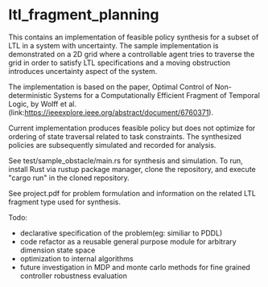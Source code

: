 # ltl_fragment_planning

This contains an implementation of feasible policy synthesis for a subset of LTL in a system with uncertainty. The sample implementation is demonstrated on a 2D grid where a controllable agent tries to traverse the grid in order to satisfy LTL specifications and a moving obstruction introduces uncertainty aspect of the system.

The implementation is based on the paper, Optimal Control of Non-deterministic Systems for a Computationally Efficient Fragment of Temporal Logic, by Wolff et al.(link:https://ieeexplore.ieee.org/abstract/document/6760371).

Current implementation produces feasible policy but does not optimize for ordering of state traversal related to task constraints. The synthesized policies are subsequently simulated and recorded for analysis.

See test/sample_obstacle/main.rs for synthesis and simulation. To run, install Rust via rustup package manager, clone the repository, and execute "cargo run" in the cloned repository.

See project.pdf for problem formulation and information on the related LTL fragment type used for synthesis.

Todo:
- declarative specification of the problem(eg: similiar to PDDL)
- code refactor as a reusable general purpose module for arbitrary dimension state space
- optimization to internal algorithms
- future investigation in MDP and monte carlo methods for fine grained controller robustness evaluation




